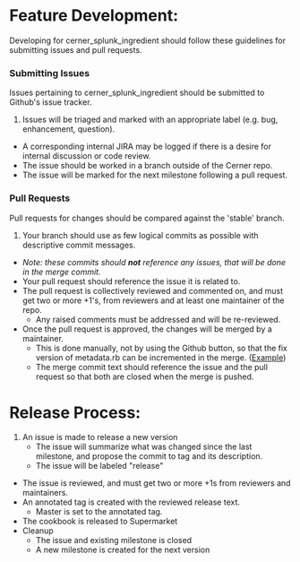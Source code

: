# Feature Development:
Developing for cerner_splunk_ingredient should follow these guidelines for submitting issues and pull requests.

### Submitting Issues
Issues pertaining to cerner_splunk_ingredient should be submitted to Github's issue tracker.
1. Issues will be triaged and marked with an appropriate label (e.g. bug, enhancement, question).
  - A corresponding internal JIRA may be logged if there is a desire for internal discussion or code review.
- The issue should be worked in a branch outside of the Cerner repo.
- The issue will be marked for the next milestone following a pull request.

### Pull Requests
Pull requests for changes should be compared against the 'stable' branch.
1. Your branch should use as few logical commits as possible with descriptive commit messages.
  - _Note: these commits should **not** reference any issues, that will be done in the merge commit._
- Your pull request should reference the issue it is related to.
- The pull request is collectively reviewed and commented on, and must get two or more +1's, from reviewers and at least one maintainer of the repo.
  - Any raised comments must be addressed and will be re-reviewed.
- Once the pull request is approved, the changes will be merged by a maintainer.
    - This is done manually, not by using the Github button, so that the fix version of metadata.rb can be incremented in the merge. ([Example](https://github.com/cerner/cerner_splunk/issues/41#issuecomment-70569000))
    - The merge commit text should reference the issue and the pull request so that both are closed when the merge is pushed.

# Release Process:
1. An issue is made to release a new version
    - The issue will summarize what was changed since the last milestone, and propose the commit to tag and its description.
    - The issue will be labeled "release"
- The issue is reviewed, and must get two or more +1s from reviewers and maintainers.
- An annotated tag is created with the reviewed release text.
    - Master is set to the annotated tag.
- The cookbook is released to Supermarket
- Cleanup
    - The issue and existing milestone is closed
    - A new milestone is created for the next version
